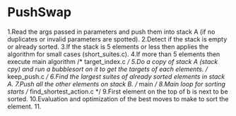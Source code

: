 # PushSwap
1.Read the args passed in parameters and push them into stack A (if no duplicates or invalid parameters are spotted).
2.Detect if the stack is empty or already sorted.
3.If the stack is 5 elements or less then applies the algorithm for small cases (short_suites.c).
4.If more than 5 elements then execute main algorithm
/* target_index.c */
5.Do a copy of stack A (stack cpy) and run a bubblesort on it to get the targets of each elements.
/* keep_push.c */
6.Find the largest suites of already sorted elements in stack A.
7.Push all the other elements on stack B.
/* main */
8.Main loop for sorting starts
/* find_shortest_action.c */
9.First element on the top of b is next to be sorted.
10.Evaluation and optimization of the best moves to make to sort the element.
11.